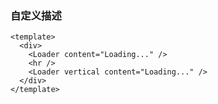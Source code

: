### 自定义描述

<!--start-code-->

```vue
<template>
  <div>
    <Loader content="Loading..." />
    <hr />
    <Loader vertical content="Loading..." />
  </div>
</template>
```

<!--end-code-->
